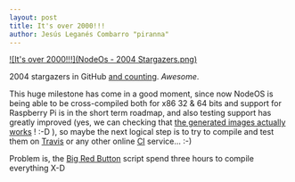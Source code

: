 ```yaml
---
layout: post
title: It's over 2000!!!
author: Jesús Leganés Combarro "piranna"
---
```


[![It's over 2000!!!](NodeOs - 2004 Stargazers.png)](https://github.com/NodeOS/NodeOS/stargazers)

2004 stargazers in GitHub
[and counting](https://github.com/NodeOS/NodeOS/stargazers). *Awesome*.

This huge milestone has come in a good moment, since now NodeOS is being able to
be cross-compiled both for x86 32 & 64 bits and support for Raspberry Pi is in
the short term roadmap, and also testing support has greatly improved (yes, we
can checking that
[the generated images actually works](https://github.com/NodeOS/NodeOS/blob/master/node_modules/nodeos-barebones/scripts/test)
! :-D ), so maybe the next logical step is to try to compile and test them on
[Travis](https://travis-ci.org/recent) or any other online
[CI](http://en.wikipedia.org/wiki/Continuous_integration) service... :-)

Problem is, the [Big Red Button](http://en.wikipedia.org/wiki/Big_red_button)
script spend three hours to compile everything X-D
